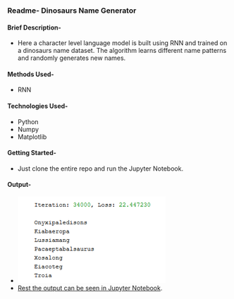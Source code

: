 ### Readme- Dinosaurs Name Generator

#### Brief Description-
- Here a character level language model is built using RNN and trained on a dinosaurs name dataset. The algorithm learns different name patterns and randomly generates new names.

#### Methods Used-
- RNN

#### Technologies Used-
- Python
- Numpy
- Matplotlib

#### Getting Started-
- Just clone the entire repo and run the Jupyter Notebook.

#### Output-
- ![sample_output](sample_output.png)
- [Rest the output can be seen in Jupyter Notebook](https://github.com/gadia-aayush/Dinosaurs-Name-Generator/blob/master/dinosaur-island-character-level-language-modeling.ipynb).
